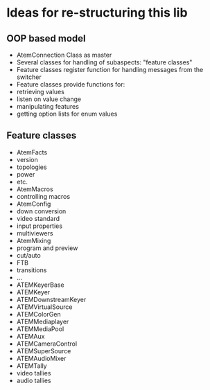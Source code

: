 # Ideas for re-structuring this lib

## OOP based model

- AtemConnection Class as master
- Several classes for handling of subaspects: "feature classes"
- Feature classes register function for handling messages from the switcher
- Feature classes provide functions for:
 - retrieving values
 - listen on value change
 - manipulating features
 - getting option lists for enum values

## Feature classes

- AtemFacts
 - version
 - topologies
 - power
 - etc.
- AtemMacros
 - controlling macros
- AtemConfig
 - down conversion
 - video standard
 - input properties
 - multiviewers
- AtemMixing
 - program and preview
 - cut/auto
 - FTB
 - transitions
 - ...
- ATEMKeyerBase
 - ATEMKeyer
 - ATEMDownstreamKeyer
- ATEMVirtualSource
 - ATEMColorGen
 - ATEMMediaplayer
- ATEMMediaPool
- ATEMAux
- ATEMCameraControl
- ATEMSuperSource
- ATEMAudioMixer
- ATEMTally
 - video tallies
 - audio tallies